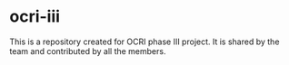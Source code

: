 # ocri-iii
This is a repository created for OCRI phase III project. It is shared by the team and contributed by all the members.
